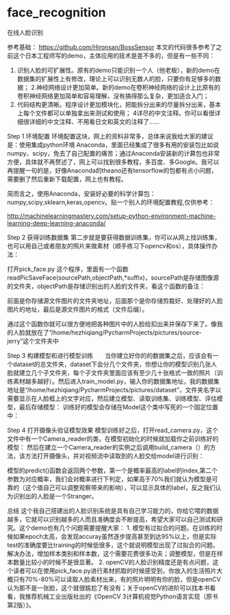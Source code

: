 # face_recognition
在线人脸识别

参考基础：
        https://github.com/Hironsan/BossSensor 本文的代码很多参考了之前这个日本工程师写的demo，主体应用的技术是差不多的，但是有一些不同：
1. 识别人脸的可扩展性。原有的demo只能识别一个人（他老板），新的demo在数据集的扩展性上有修改，理论上可以识别无数人的脸，只要你有足够多的数据；
2.神经网络设计更加简单。新的demo在卷积神经网络的设计上比原有的卷积神经网络更加简单和容易理解，没有搞得那么复杂，更加适合入门；
3. 代码结构更清晰。程序设计更加模块化，把能拆分出来的尽量拆分出来，基本上每个文件都可以单独拿出来测试和使用；
4详尽的中文注释。你可以看很详细很详细的中文注释、不用看日文和英文的注释了......

 

Step 1  环境配置
       环境配置这块，网上的资料非常多，总体来说我给大家的建议是：使用集成python环境  Anaconda，里面已经集成了很多有用的安装包比如说numpy、scipy，免去了自己配置的痛苦；通过Anaconda安装新的计算包也非常方便，具体就不再赘述了，网上可以找到很多教程，多百度、多Google。我可以再提醒一句的是，好像Anaconda的theano还有tensorflow的包都有点小问题，需要删了然后重新下载配置，网上也有教程。

简而言之，使用Anaconda，安装好必要的科学计算包：numpy,scipy,sklearn,keras,opencv。贴一个别人的环境配置教程,仅供参考：

http://machinelearningmastery.com/setup-python-environment-machine-learning-deep-learning-anaconda/

Step 2 获得训练数据集
       第二步就是要获得数据训练集，你可以从网上找训练集，也可以用自己或者朋友的照片来做素材（顺手练习下opencv和os），具体操作办法：

打开pick_face.py 这个程序，里面有一个函数readPicSaveFace(sourcePath,objectPath,*suffix)，sourcePath是存储图像源的文件夹，objectPath是存储识别出的人脸的文件夹，看这个函数的备注：

前面是你存储源文件图片的文件夹地址，后面那个是你存储剪裁好、处理好的人脸图片的地址，最后是源文件图片的格式（文件后缀）。

通过这个函数你就可以很方便地把各种图片中的人脸给扣出来并保存下来了。像我的人脸就放在了“/home/hezhiqiang/PycharmProjects/pictures/source-jerry”这个文件夹中

 

Step 3 构建模型和进行模型训练
        当你建立好你的的数据集之后，应该会有一个dataset的总文件夹，dataset下会分几个文件夹，你想让你的模型识别几张人脸就建立几个子文件夹，每个子文件夹里面应该有至少几十张格式一致的照片（训练素材越多越好）。然后进入train_model.py，输入你的数据集地址，我的数据集地址是“/home/hezhiqiang/PycharmProjects/pictures/dataset”，文件夹名字以需要显示在人脸框上的文字对应，然后建立模型、读取训练集、训练模型、评估模型，最后存储模型：
训练好的模型会存储在Model这个类中写死的一个固定位置中：

Step 4 打开摄像头验证模型效果
          模型训练好之后，打开read_camera.py，这个文件中有一个Camera_reader的类，在模型初始化的时候就加载你之前训练好的模型：
         然后在建立一个Camera_reader的实例之后调用build_camera（）的方法，该方法打开摄像头，并对视频流中读取到的人脸交给model进行识别：


模型的predict()函数会返回两个参数，第一个是概率最高的label的index,第二个参数为对应概率，我们会对概率进行下判定，如果高于70%我们就认为模型是可靠的（这个值自己可以调整观察带来的影响），可以显示具体的label，反之我们认为识别出的人脸是一个Stranger。

总结
         这个我自己搭建出的人脸识别系统是具有自己学习能力的，你给它喂的数据越多，它就可以识别越多的人而且准确度会不断提高，希望大家可以自己测试和研究。这个demo也有几个问题需要提醒大家：
         1. 模型有过拟合的问题。在训练的时候如果epoch太高，会发现accuray虽然逐步提高甚至到达95%以上，但是实际test的准确度要比training的时候低很多，这个就说明模型出现了过拟合的问题。解决办法，增加样本类别和样本数，这个需要花费很多功夫；调整模型，但是在样本数量比较小的时候不是很显著。
         2. openCV的人脸识别精度还是有点问题，这个读者可以在使用pick_face.py进行素材抓取的时候感受到，你放入的生活照片大概只有70%-80%可以读取人脸素材出来，有的照片明明有你的脸，但是openCV认为那不是一张脸，这个就很尴尬了有没有；关于openCV的进阶可以找本书看看，我推荐机械工业出版社出的《OpenCV 3计算机视觉Python语言实现（原书第2版）》。

